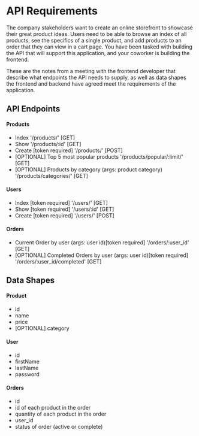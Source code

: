 # API Requirements
The company stakeholders want to create an online storefront to showcase their great product ideas. Users need to be able to browse an index of all products, see the specifics of a single product, and add products to an order that they can view in a cart page. You have been tasked with building the API that will support this application, and your coworker is building the frontend.

These are the notes from a meeting with the frontend developer that describe what endpoints the API needs to supply, as well as data shapes the frontend and backend have agreed meet the requirements of the application. 

## API Endpoints
#### Products
- Index                     '/products/'    [GET]
- Show                      '/products/:id' [GET]
- Create [token required]   '/products/'    [POST]
- [OPTIONAL] Top 5 most popular products '/products/popular/:limit/'    [GET]
- [OPTIONAL] Products by category (args: product category) '/products/categories/'    [GET]

#### Users
- Index [token required]    '/users/'    [GET]
- Show [token required]     '/users/:id' [GET]
- Create [token required]  '/users/'    [POST]

#### Orders
- Current Order by user (args: user id)[token required]     '/orders/:user_id'    [GET]
- [OPTIONAL] Completed Orders by user (args: user id)[token required] '/orders/:user_id/completed'    [GET]

## Data Shapes
#### Product
-  id
- name
- price
- [OPTIONAL] category

#### User
- id
- firstName
- lastName
- password

#### Orders
- id
- id of each product in the order
- quantity of each product in the order
- user_id
- status of order (active or complete)

